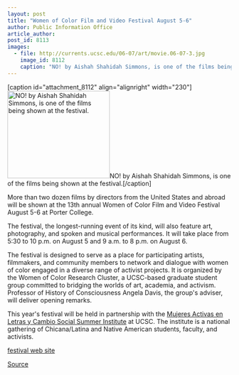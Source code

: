 ```yaml
---
layout: post
title: "Women of Color Film and Video Festival August 5-6"
author: Public Information Office
article_author: 
post_id: 8113
images:
  - file: http://currents.ucsc.edu/06-07/art/movie.06-07-3.jpg
    image_id: 8112
    caption: "NO! by Aishah Shahidah Simmons, is one of the films being shown at the festival."
---
```


[caption id="attachment_8112" align="alignright" width="230"]<a href="http://dev-ucsc-news.pantheonsite.io/wp-content/uploads/2006/07/movie.06-07-3.jpg"><img class="size-full wp-image-8112" src="http://dev-ucsc-news.pantheonsite.io/wp-content/uploads/2006/07/movie.06-07-3.jpg" alt="NO! by Aishah Shahidah Simmons, is one of the films being shown at the festival." width="230" height="197" /></a>NO! by Aishah Shahidah Simmons, is one of the films being shown at the festival.[/caption]
<a name="content" id="content"></a>
<p>
  More than two dozen films by directors from the United States and abroad will be shown at the 13th annual Women of Color Film and Video Festival August 5-6 at Porter College.
</p>
<p>
  The festival, the longest-running event of its kind, will also feature art, photography, and spoken and musical performances. It will take place from 5:30 to 10 p.m. on August 5 and 9 a.m. to 8 p.m. on August 6.
</p>
<p>
  The festival is designed to serve as a place for participating artists, filmmakers, and community members to network and dialogue with women of color engaged in a diverse range of activist projects. It is organized by the Women of Color Research Cluster, a UCSC-based graduate student group committed to bridging the worlds of art, academia, and activism. Professor of History of Consciousness Angela Davis, the group's adviser, will deliver opening remarks.
</p>
<p>
  This year's festival will be held in partnership with the <a href="http://www.malcs.net">Mujeres Activas en Letras y Cambio Social Summer Institute</a> at UCSC. The institute is a national gathering of Chicana/Latina and Native American students, faculty, and activists.
</p><a href="http://www2.ucsc.edu/woc/wocff06/home.html">festival web site</a>
<p><a href="http://www1.ucsc.edu/currents/06-07/07-31/brief-festival.asp" title="Permalink to brief-festival">Source</a></p>
